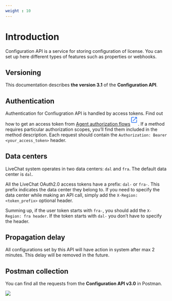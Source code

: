 ```yaml
---
weight : 10
---
```


# Introduction

Configuration API is a service for storing configuration of license. You can set up here different types of features such as properties or webhooks.

## Versioning

This documentation describes **the version 3.1** of the **Configuration API**.

## Authentication

Authentication for Confiugration API is handled by access tokens. Find out how to get an access token from [Agent authorization flows](https://developers.livechatinc.com/beta-docs/authorization/#agent-authorization-flows)<sup>[![LiveChat Link](link.svg)](https://developers.livechatinc.com/beta-docs/authorization/#agent-authorization-flows)</sup>. If a method requires particular authorization scopes, you’ll find them included in the method description. Each request should contain the `Authorization: Bearer <your_access_token>` header.


## Data centers

LiveChat system operates in two data centers: `dal` and `fra`. The default data center is `dal`.

All the LiveChat OAuth2.0 access tokens have a prefix: `dal-` or `fra-`. This prefix indicates the data center they belong to. If you need to specify the data center while making an API call, simply add the `X-Region: <token_prefix>` optional header.

Summing up, if the user token starts with `fra-`, you should add the `X-Region: fra header`. If the token starts with `dal-` you don’t have to specify the header.

## Propagation delay

All configurations set by this API will have action in system after max 2 minutes. This delay will be removed in the future.

## Postman collection

You can find all the requests from the **Configuration API v3.0** in Postman.

<a href="https://www.getpostman.com/collections/b4e87c243f23fa1f4240" target="_blank"><img src="https://run.pstmn.io/button.svg"></a>





